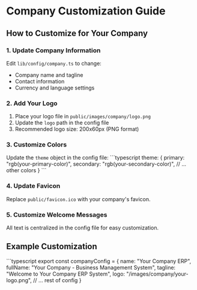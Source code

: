 # Company Customization Guide

## How to Customize for Your Company

### 1. Update Company Information
Edit `lib/config/company.ts` to change:
- Company name and tagline
- Contact information
- Currency and language settings

### 2. Add Your Logo
1. Place your logo file in `public/images/company/logo.png`
2. Update the `logo` path in the config file
3. Recommended logo size: 200x60px (PNG format)

### 3. Customize Colors
Update the `theme` object in the config file:
\`\`\`typescript
theme: {
  primary: "rgb(your-primary-color)",
  secondary: "rgb(your-secondary-color)",
  // ... other colors
}
\`\`\`

### 4. Update Favicon
Replace `public/favicon.ico` with your company's favicon.

### 5. Customize Welcome Messages
All text is centralized in the config file for easy customization.

## Example Customization
\`\`\`typescript
export const companyConfig = {
  name: "Your Company ERP",
  fullName: "Your Company - Business Management System",
  tagline: "Welcome to Your Company ERP System",
  logo: "/images/company/your-logo.png",
  // ... rest of config
}
